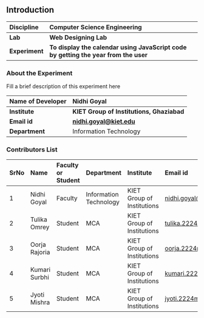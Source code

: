 ## Introduction


<b>Discipline | <b>Computer Science Engineering
:--|:--|
<b> Lab | <b> Web Designing Lab
<b> Experiment|     <b> To display the calendar using JavaScript code by getting the year from the user

### About the Experiment 

Fill a brief description of this experiment here

<b>Name of Developer | <b> Nidhi Goyal
:--|:--|
<b> Institute | <b>  KIET Group of Institutions, Ghaziabad
<b> Email id|     <b>  nidhi.goyal@kiet.edu
<b> Department |  Information Technology 

### Contributors List

SrNo | Name | Faculty or Student | Department| Institute | Email id
:--|:--|:--|:--|:--|:--|
1 | Nidhi Goyal | Faculty | Information Technology | KIET Group of Institutions | nidhi.goyal@kiet.edu
2 | Tulika Omrey | Student | MCA | KIET Group of Institutions | tulika.2224mca1043@kiet.edu
3 | Oorja Rajoria  | Student | MCA | KIET Group of Institutions | oorja.2224mca1039@kiet.edu
4 | Kumari Surbhi  | Student | MCA | KIET Group of Institutions | kumari.2224mca1101@kiet.edu
5 | Jyoti Mishra  | Student | MCA | KIET Group of Institutions |  jyoti.2224mca1057@kiet.edu



